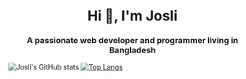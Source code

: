 <h1 align="center">Hi 👋, I'm Josli</h1>
<h3 align="center">A passionate web developer and programmer living in Bangladesh</h3>

<!-- GitHub Stats & Top Languages Card -->
![Josli's GitHub stats](https://github-readme-stats.vercel.app/api?username=dejosli&show_icons=true&theme=radical&count_private=true&include_all_commits=true) [![Top Langs](https://github-readme-stats.vercel.app/api/top-langs/?username=anuraghazra&layout=compact)](https://github.com/anuraghazra/github-readme-stats)